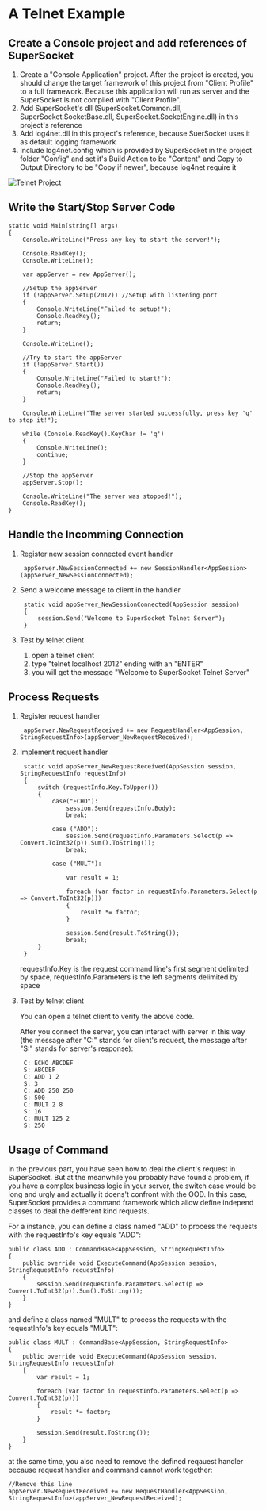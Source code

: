 # A Telnet Example

## Create a Console project and add references of SuperSocket

1. Create a "Console Application" project. After the project is created, you should change the target framework of this project from "Client Profile" to a full framework. Because this application will run as server and the SuperSocket is not compiled with "Client Profile".
2. Add SuperSocket's dll (SuperSocket.Common.dll, SuperSocket.SocketBase.dll, SuperSocket.SocketEngine.dll) in this project's reference
3. Add log4net.dll in this project's reference, because SuerSocket uses it as default logging framework
4. Include log4net.config which is provided by SuperSocket in the project folder "Config" and set it's Build Action to be "Content" and Copy to Output Directory to be "Copy if newer", because log4net require it

![Telnet Project](images/telnetproject.jpg)


## Write the Start/Stop Server Code

	static void Main(string[] args)
	{
		Console.WriteLine("Press any key to start the server!");

		Console.ReadKey();
		Console.WriteLine();

		var appServer = new AppServer();

		//Setup the appServer
		if (!appServer.Setup(2012)) //Setup with listening port
		{
			Console.WriteLine("Failed to setup!");
			Console.ReadKey();
			return;
		}

		Console.WriteLine();

		//Try to start the appServer
		if (!appServer.Start())
		{
			Console.WriteLine("Failed to start!");
			Console.ReadKey();
			return;
		}

		Console.WriteLine("The server started successfully, press key 'q' to stop it!");

		while (Console.ReadKey().KeyChar != 'q')
		{
			Console.WriteLine();
			continue;
		}

		//Stop the appServer
		appServer.Stop();

		Console.WriteLine("The server was stopped!");
		Console.ReadKey();
	}



## Handle the Incomming Connection

1. Register new session connected event handler
	

		appServer.NewSessionConnected += new SessionHandler<AppSession>(appServer_NewSessionConnected);
	

2. Send a welcome message to client in the handler


		static void appServer_NewSessionConnected(AppSession session)
		{
			session.Send("Welcome to SuperSocket Telnet Server");
		}
	
3. Test by telnet client

	1. open a telnet client
	2. type "telnet localhost 2012" ending with an "ENTER"
	3. you will get the message "Welcome to SuperSocket Telnet Server"

## Process Requests

1. Register request handler	
	
		appServer.NewRequestReceived += new RequestHandler<AppSession, StringRequestInfo>(appServer_NewRequestReceived);



2. Implement request handler
	
		static void appServer_NewRequestReceived(AppSession session, StringRequestInfo requestInfo)
		{
			switch (requestInfo.Key.ToUpper())
			{
				case("ECHO"):
					session.Send(requestInfo.Body);
					break;

				case ("ADD"):
					session.Send(requestInfo.Parameters.Select(p => Convert.ToInt32(p)).Sum().ToString());
					break;

				case ("MULT"):

					var result = 1;

					foreach (var factor in requestInfo.Parameters.Select(p => Convert.ToInt32(p)))
					{
						result *= factor;
					}

					session.Send(result.ToString());
					break;
			}
		}

	requestInfo.Key is the request command line's first segment delimited by space, requestInfo.Parameters is the left segments delimited by space

3. Test by telnet client

	You can open a telnet client to verify the above code.

	After you connect the server, you can interact with server in this way (the message after "C:" stands for client's request, the message after "S:" stands for server's response):

		C: ECHO ABCDEF
		S: ABCDEF
		C: ADD 1 2
		S: 3
		C: ADD 250 250
		S: 500
		C: MULT 2 8
		S: 16
		C: MULT 125 2
		S: 250


## Usage of Command
In the previous part, you have seen how to deal the client's request in SuperSocket. But at the meanwhile you probably have found a problem, if you have a complex business logic in your server, the switch case would be long and urgly and actually it doens't confront with the OOD.
In this case, SuperSocket provides a command framework which allow define independ classes to deal the defferent kind requests.

For a instance, you can define a class named "ADD" to process the requests with the requestInfo's key equals "ADD":

	public class ADD : CommandBase<AppSession, StringRequestInfo>
    {
        public override void ExecuteCommand(AppSession session, StringRequestInfo requestInfo)
        {
            session.Send(requestInfo.Parameters.Select(p => Convert.ToInt32(p)).Sum().ToString());
        }
    }
	
and define a class named "MULT" to process the requests with the requestInfo's key equals "MULT":

	public class MULT : CommandBase<AppSession, StringRequestInfo>
    {
        public override void ExecuteCommand(AppSession session, StringRequestInfo requestInfo)
        {
            var result = 1;

            foreach (var factor in requestInfo.Parameters.Select(p => Convert.ToInt32(p)))
            {
                result *= factor;
            }

            session.Send(result.ToString());
        }
    }
 
 at the same time, you also need to remove the defined reqauest handler because request handler and command cannot work together:
 
	//Remove this line
	appServer.NewRequestReceived += new RequestHandler<AppSession, StringRequestInfo>(appServer_NewRequestReceived);